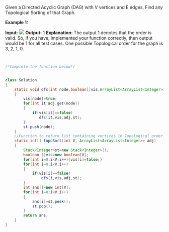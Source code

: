 Given a Directed Acyclic Graph (DAG) with V vertices and E edges, Find any Topological Sorting of that Graph.

**Example 1:**

**Input:**
![](https://media.geeksforgeeks.org/img-practice/PROD/addEditProblem/700255/Web/Other/24aa5d54-bc1f-489c-bd2d-ad02ddccdf31_1684492511.png)
**Output:**
1
**Explanation**:
The output 1 denotes that the order is
valid. So, if you have, implemented
your function correctly, then output
would be 1 for all test cases.
One possible Topological order for the
graph is 3, 2, 1, 0.

```java


/*Complete the function below*/


class Solution
{
    static void dfs(int node,boolean[]vis,ArrayList<ArrayList<Integer>> adj,Stack st )
    {
        vis[node]=true;
        for(int it:adj.get(node))
        {
            if(vis[it]==false)
               dfs(it,vis,adj,st);
        }
        st.push(node);
    }
    //Function to return list containing vertices in Topological order. 
    static int[] topoSort(int V, ArrayList<ArrayList<Integer>> adj) 
    {
        Stack<Integer>st=new Stack<Integer>();
        boolean []vis=new boolean[V];
        for(int i=0;i<V;i++){vis[i]=false;}
        for(int i=0;i<V;i++)
        {
            if(vis[i]==false)
                dfs(i,vis,adj,st);
        }
        int ans[]=new int[V];
        for(int i=0;i<V;i++)
        {
            ans[i]=st.peek();
            st.pop();
        }
        return ans;
    }
}
```